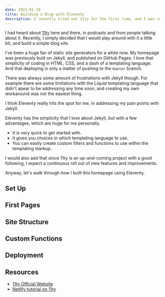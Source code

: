 ```yaml
---
date: 2021-01-10
title: Building a Blog with Eleventy
description: I recently tried out 11ty for the first time, and I was really impressed! Read how I built a simple blog (this website), and my impressions from the process.
---
```


I had heard about [11ty](https://www.11ty.dev/) here and there, in podcasts and from people talking about it. Recently, I simply decided that I would play around with it a little bit, and build a simple blog site.

I've been a huge fan of static site generators for a while now. My homepage was previously built on Jekyll, and published on GitHub Pages. I love that simplicity of coding in HTML, CSS, and a dash of a templating language. And that deploying is only a matter of pushing to the `master` branch.

There was always some amount of frustrations with Jekyll though. For example there are some limitations with the Liquid templating language that didn't apear to be addressing any time soon, and creating my own workaround was not the easiest thing.

I think Eleventy really hits the spot for me, in addressing my pain points with Jekyll.

Eleventy has the simplicity that I love about Jekyll, but with a few advantages, which are huge for me personally. 

* It is very quick to get started with.
* It gives you choices in which templating language to use.
* You can easily create custom filters and functions to use within the templating markup.

I would also add that since 11ty is an up-and-coming project with a good following, I expect a continuous roll out of new features and improvements.

Anyway, let's walk through how I built this homepage using Eleventy.

## Set Up

## First Pages

## Site Structure

## Custom Functions

## Deployment

## Resources

* [11ty Official Website](https://www.11ty.dev/)
* [Netlify tutorial on 11ty](https://www.netlify.com/blog/2020/04/09/lets-learn-eleventy-boost-your-jamstack-skills-with-11ty/)
